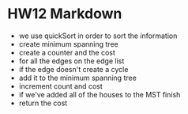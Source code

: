 # HW12 Markdown
- we use quickSort in order to sort the information
- create minimum spanning tree
- create a counter and the cost
- for all the edges on the edge list
- if the edge doesn't create a cycle
- add it to the minimum spanning tree
- increment count and cost
- if we've added all of the houses to the MST finish
- return the cost
